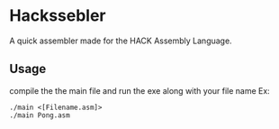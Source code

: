 # Hackssebler
A quick assembler made for the HACK Assembly Language.

## Usage
compile the the main file and run the exe along with your file name
Ex:
````
./main <[Filename.asm]>
./main Pong.asm
````
